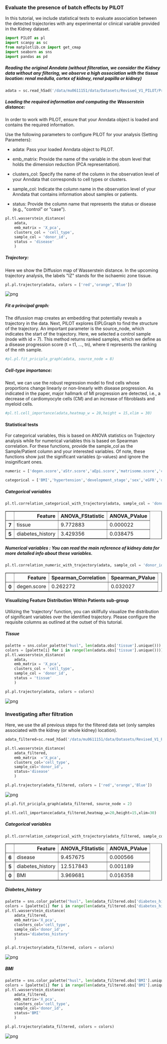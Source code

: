 ### Evaluate the presence of batch effects by PILOT

<div class="alert alert-block alert-info">
In this tutorial, we include statistical tests to evaluate association between the detected trajectories with any experimental or clinical variable provided in the Kidney dataset.
</div>


```python
import PILOT as pl
import scanpy as sc
from matplotlib.cm import get_cmap
import seaborn as sns
import pandas as pd
```

##### Reading the original Anndata (without filteration, we consider the Kidney data without any filtering, we observe a high association with the tissue location: renal medulla, cortex of kidney, renal papilla or kidney)


```python
adata = sc.read_h5ad('/data/mu0611151/data/Datasets/Revised_V1_PILOT/Processingdata/adata_scRNA_cxg_pca.h5ad')
```

##### Loading the required information and computing the Wasserstein distance:
<div class="alert alert-block alert-info"> In order to work with PILOT, ensure that your Anndata object is loaded and contains the required information.
    
Use the following parameters to configure PILOT for your analysis (Setting Parameters):
    
- adata: Pass your loaded Anndata object to PILOT.
    
- emb_matrix: Provide the name of the variable in the obsm level that holds the dimension reduction (PCA representation).
    
- clusters_col: Specify the name of the column in the observation level of your Anndata that corresponds to cell types or clusters.
    
- sample_col: Indicate the column name in the observation level of your Anndata that contains information about samples or patients.
    
- status: Provide the column name that represents the status or disease (e.g., "control" or "case").
       
</div>


```python
pl.tl.wasserstein_distance(
    adata,
    emb_matrix = 'X_pca',
    clusters_col = 'cell_type',
    sample_col = 'donor_id',
    status = 'disease'
    )
```

##### Trajectory:
<div class="alert alert-block alert-info"> 
 Here we show the Diffusion map of Wasserstein distance.  In the upcoming trajectory analysis, the labels "IZ" stands for the ischaemic zone tissue. 
</div>


```python
pl.pl.trajectory(adata, colors = ['red','orange','Blue'])
```


    
![png](Kidney_trajectory_files/Kidney_trajectory_8_0.png)
    


#####  Fit a principal graph:
<div class="alert alert-block alert-info"> 
The difussion map creates an embedding that potentially reveals a trajectory in the data. Next, PILOT explores EIPLGraph to find the structure of the trajectory. An important parameter is the source_node, which indicates the start of the trajectory. Here, we selected a control sample (node with id = 7). This method returns ranked samples, which we define as a disease progression score (t = t1, ..., tn), where tl represents the ranking of the nth sample.
</div>



```python
#pl.pl.fit_pricipla_graph(adata, source_node = 8)
```

#####  Cell-type importance:
<div class="alert alert-block alert-info"> 
Next, we can use the robust regression model to find cells whose proportions change linearly or non-linearly with disease progression. As indicated in the paper, major hallmark of MI progression are detected, i.e., a decrease of cardiomyocyte cells (CM) and an increase of fibroblasts and myeloid cells.
</div>


```python
#pl.tl.cell_importance(adata,heatmap_w = 20,height = 15,xlim = 30)
```

#### Statistical tests 

For categorical variables, this is based on ANOVA statistics on Trajectory analysis  while for numerical variables this is based on Spearman correlation. For these functions, provide the sample_col as the Sample/Patient column and your interested variables. Of note, these functions show just the significant variables (p-values) and ignore the insignificant ones.


```python
numeric = ['degen.score','aStr.score','aEpi.score','matrisome.score','collagen.score','glycoprotein.score','proteoglycan.score']
```


```python
categorical = ['BMI','hypertension','development_stage','sex','eGFR','diabetes_history','disease','tissue']
```

##### Categorical variables 


```python
pl.tl.correlation_categorical_with_trajectory(adata, sample_col = 'donor_id', features = categorical)
```




<div>
<style scoped>
    .dataframe tbody tr th:only-of-type {
        vertical-align: middle;
    }

    .dataframe tbody tr th {
        vertical-align: top;
    }

    .dataframe thead th {
        text-align: right;
    }
</style>
<table border="1" class="dataframe">
  <thead>
    <tr style="text-align: right;">
      <th></th>
      <th>Feature</th>
      <th>ANOVA_FStatistic</th>
      <th>ANOVA_PValue</th>
    </tr>
  </thead>
  <tbody>
    <tr>
      <th>7</th>
      <td>tissue</td>
      <td>9.772883</td>
      <td>0.000022</td>
    </tr>
    <tr>
      <th>5</th>
      <td>diabetes_history</td>
      <td>3.429356</td>
      <td>0.038475</td>
    </tr>
  </tbody>
</table>
</div>



#####  Numerical variables : You can read the main reference of kidney data for more detailed info about these variables.


```python
pl.tl.correlation_numeric_with_trajectory(adata, sample_col = 'donor_id', features = numeric)
```




<div>
<style scoped>
    .dataframe tbody tr th:only-of-type {
        vertical-align: middle;
    }

    .dataframe tbody tr th {
        vertical-align: top;
    }

    .dataframe thead th {
        text-align: right;
    }
</style>
<table border="1" class="dataframe">
  <thead>
    <tr style="text-align: right;">
      <th></th>
      <th>Feature</th>
      <th>Spearman_Correlation</th>
      <th>Spearman_PValue</th>
    </tr>
  </thead>
  <tbody>
    <tr>
      <th>0</th>
      <td>degen.score</td>
      <td>0.262272</td>
      <td>0.032027</td>
    </tr>
  </tbody>
</table>
</div>



#### Visualizing Feature Distribution Within Patients sub-group 

Utilizing the 'trajectory' function, you can skillfully visualize the distribution of significant variables over the identified trajectory. Please configure the requisite columns as outlined at the outset of this tutorial.

##### Tissue


```python
palette = sns.color_palette("husl", len(adata.obs['tissue'].unique()))
colors = [palette[i] for i in range(len(adata.obs['tissue'].unique()))]
pl.tl.wasserstein_distance(
    adata,
    emb_matrix = 'X_pca',
    clusters_col = 'cell_type',
    sample_col = 'donor_id',
    status = 'tissue'
    )
```


```python
pl.pl.trajectory(adata, colors = colors)
```


    
![png](Kidney_trajectory_files/Kidney_trajectory_25_0.png)
    


### Investigating after filtration

Here, we use the all previous steps for the filtered data set (only samples associated with the kidney (or whole kidney) location).


```python
adata_filtered=sc.read_h5ad('/data/mu0611151/data/Datasets/Revised_V1_PILOT/Zenodo/Kidney.h5ad')
```


```python
pl.tl.wasserstein_distance(
    adata_filtered,
    emb_matrix  ='X_pca',
    clusters_col='cell_type',
    sample_col='donor_id',
    status='disease'
    )
```


```python
pl.pl.trajectory(adata_filtered, colors = ['red','orange','Blue'])
```


    
![png](Kidney_trajectory_files/Kidney_trajectory_30_0.png)
    



```python
pl.pl.fit_pricipla_graph(adata_filtered, source_node = 2)

```


```python
pl.tl.cell_importance(adata_filtered,heatmap_w=20,height=15,xlim=30)
```

##### Categorical variables 


```python
pl.tl.correlation_categorical_with_trajectory(adata_filtered, sample_col='donor_id', features=['BMI','hypertension','development_stage','sex','eGFR','diabetes_history','disease'])
```




<div>
<style scoped>
    .dataframe tbody tr th:only-of-type {
        vertical-align: middle;
    }

    .dataframe tbody tr th {
        vertical-align: top;
    }

    .dataframe thead th {
        text-align: right;
    }
</style>
<table border="1" class="dataframe">
  <thead>
    <tr style="text-align: right;">
      <th></th>
      <th>Feature</th>
      <th>ANOVA_FStatistic</th>
      <th>ANOVA_PValue</th>
    </tr>
  </thead>
  <tbody>
    <tr>
      <th>6</th>
      <td>disease</td>
      <td>9.457675</td>
      <td>0.000566</td>
    </tr>
    <tr>
      <th>5</th>
      <td>diabetes_history</td>
      <td>12.517843</td>
      <td>0.001189</td>
    </tr>
    <tr>
      <th>0</th>
      <td>BMI</td>
      <td>3.969681</td>
      <td>0.016358</td>
    </tr>
  </tbody>
</table>
</div>



##### Diabetes_history


```python
palette = sns.color_palette("husl", len(adata_filtered.obs['diabetes_history'].unique()))
colors = [palette[i] for i in range(len(adata_filtered.obs['diabetes_history'].unique()))]
pl.tl.wasserstein_distance(
    adata_filtered,
    emb_matrix='X_pca',
    clusters_col='cell_type',
    sample_col='donor_id',
    status='diabetes_history'
    )
```


```python
pl.pl.trajectory(adata_filtered, colors = colors)
```


    
![png](Kidney_trajectory_files/Kidney_trajectory_37_0.png)
    


##### BMI


```python
palette = sns.color_palette("husl", len(adata_filtered.obs['BMI'].unique()))
colors = [palette[i] for i in range(len(adata_filtered.obs['BMI'].unique()))]
pl.tl.wasserstein_distance(
    adata_filtered,
    emb_matrix='X_pca',
    clusters_col='cell_type',
    sample_col='donor_id',
    status='BMI'
    )
```


```python
pl.pl.trajectory(adata_filtered, colors = colors)
```


    
![png](Kidney_trajectory_files/Kidney_trajectory_40_0.png)
    

